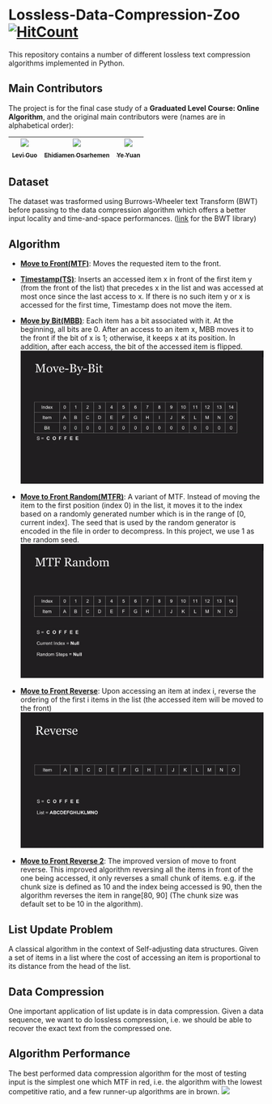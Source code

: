 # Lossless-Data-Compression-Zoo [![HitCount](http://hits.dwyl.io/LeviIsAwesome/https://github.com/LeviIsAwesome/lossless-data-compression-zoo.svg)](http://hits.dwyl.io/LeviIsAwesome/https://github.com/LeviIsAwesome/lossless-data-compression-zoo)
This repository contains a number of different lossless text compression algorithms implemented in Python.

## Main Contributors
The project is for the final case study of a __Graduated Level Course: Online Algorithm__, and the original main contributors were (names are in alphabetical order):

| [<img src="https://avatars2.githubusercontent.com/u/37234961?s=400&v=4" width="100px;"/><br /><sub><b>Levi Guo</b></sub>](https://github.com/LeviIsAwesome)  | [<img src="https://avatars3.githubusercontent.com/u/28665314?s=400&v=4" width="100px;"/><br /><sub><b>Ehidiamen Osarhemen</b></sub>](https://github.com/MingoLi)  | [<img src="https://avatars1.githubusercontent.com/u/10003885?s=400&v=4" width="100px;"/><br /><sub><b>Ye Yuan</b></sub>](https://github.com/LongWinter)  |  
|---|---|---|


## Dataset
The dataset was trasformed using Burrows-Wheeler text Transform (BWT) before passing to the data compression algorithm which offers a better input locality and time-and-space performances. ([link](https://github.com/nicolaprezza/BWTIL/tree/master/tools/dB-hash) for the BWT library)

## Algorithm 
* **[Move to Front(MTF)](https://github.com/LeviIsAwesome/lossless_compression_zoo/blob/master/mtf.py)**: Moves the requested item to the front.

* **[Timestamp(TS)](https://github.com/LeviIsAwesome/lossless_compression_zoo/blob/master/timestamp.py)**: Inserts an accessed item x in front of the first item y (from the front of the list) that precedes x in the list and was accessed at most once since the last access to x. If there is no such item y or x is accessed for the first time, Timestamp does not move the item.

* **[Move by Bit(MBB)](https://github.com/LeviIsAwesome/lossless_compression_zoo/blob/master/move_by_bit.py)**: Each item has a bit associated with it. At the beginning, all bits are 0. After an access to an item x, MBB moves it to the front if the bit of x is 1; otherwise, it keeps x at its position. In addition, after each access, the bit of the accessed item is flipped.                                   
![](algorithm%20demo/mbb.gif)           

* **[Move to Front Random(MTFR)](https://github.com/LeviIsAwesome/lossless_compression_zoo/blob/master/mtf_random.py)**:
A variant of MTF. Instead of moving the item to the first position (index 0) in the list, it moves it to the index based on a randomly generated number which is in the range of [0, current index]. The seed that is used by the random generator is encoded in the file in order to decompress. In this project, we use 1 as the random seed.                        
![](algorithm%20demo/random.gif)

* **[Move to Front Reverse](https://github.com/LeviIsAwesome/lossless_compression_zoo/blob/master/mtf_reverse.py)**: Upon accessing an item at index i, reverse the ordering of the first i items in the list (the accessed item will be moved to the front)                        
![](algorithm%20demo/reverse.gif)                  

* **[Move to Front Reverse 2](https://github.com/LeviIsAwesome/lossless_compression_zoo/blob/master/mtf_reverse2.py)**: The improved version of move to front reverse. This improved algorithm reversing all the items in front of the one being accessed, it only reverses a small chunk of items. e.g. if the chunk size is defined as 10 and the index being accessed is 90, then the algorithm reverses the item in range[80, 90] (The chunk size was default set to be 10 in the algorithm).       

## List Update Problem
A classical algorithm in the context of Self-adjusting data structures. Given a set of items in a list where the cost of accessing an item is proportional to its distance from the head of the list.

## Data Compression
One important application of list update is in data compression. Given a data sequence, we want to do lossless compression, i.e. we should be able to recover the exact text from the compressed one.

## Algorithm Performance
The best performed data compression algorithm for the most of testing input is the simplest one which MTF in red, i.e. the algorithm with the lowest competitive ratio, and a few runner-up algorithms are in brown. 
![](https://github.com/LeviIsAwesome/lossless_compression_zoo/blob/master/algorithm%20demo/algorithm%20running%20persormance.png)
